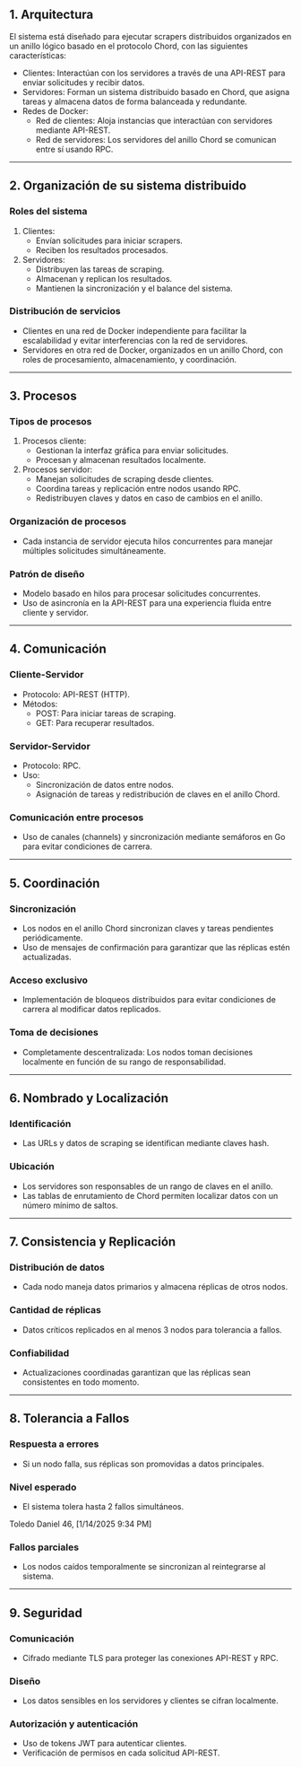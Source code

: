 ## 1. Arquitectura

El sistema está diseñado para ejecutar scrapers distribuidos organizados en un anillo lógico basado en el protocolo Chord, con las siguientes características:

- Clientes: Interactúan con los servidores a través de una API-REST para enviar solicitudes y recibir datos.
- Servidores: Forman un sistema distribuido basado en Chord, que asigna tareas y almacena datos de forma balanceada y redundante.
- Redes de Docker:
  - Red de clientes: Aloja instancias que interactúan con servidores mediante API-REST.
  - Red de servidores: Los servidores del anillo Chord se comunican entre sí usando RPC.

---

## 2. Organización de su sistema distribuido

### Roles del sistema

1. Clientes:
   - Envían solicitudes para iniciar scrapers.
   - Reciben los resultados procesados.
2. Servidores:
   - Distribuyen las tareas de scraping.
   - Almacenan y replican los resultados.
   - Mantienen la sincronización y el balance del sistema.

### Distribución de servicios

- Clientes en una red de Docker independiente para facilitar la escalabilidad y evitar interferencias con la red de servidores.
- Servidores en otra red de Docker, organizados en un anillo Chord, con roles de procesamiento, almacenamiento, y coordinación.

---

## 3. Procesos

### Tipos de procesos

1. Procesos cliente:
   - Gestionan la interfaz gráfica para enviar solicitudes.
   - Procesan y almacenan resultados localmente.
2. Procesos servidor:
   - Manejan solicitudes de scraping desde clientes.
   - Coordina tareas y replicación entre nodos usando RPC.
   - Redistribuyen claves y datos en caso de cambios en el anillo.

### Organización de procesos

- Cada instancia de servidor ejecuta hilos concurrentes para manejar múltiples solicitudes simultáneamente.

### Patrón de diseño

- Modelo basado en hilos para procesar solicitudes concurrentes.
- Uso de asincronía en la API-REST para una experiencia fluida entre cliente y servidor.

---

## 4. Comunicación

### Cliente-Servidor

- Protocolo: API-REST (HTTP).
- Métodos:
  - POST: Para iniciar tareas de scraping.
  - GET: Para recuperar resultados.

### Servidor-Servidor

- Protocolo: RPC.
- Uso:
  - Sincronización de datos entre nodos.
  - Asignación de tareas y redistribución de claves en el anillo Chord.

### Comunicación entre procesos

- Uso de canales (channels) y sincronización mediante semáforos en Go para evitar condiciones de carrera.

---

## 5. Coordinación

### Sincronización

- Los nodos en el anillo Chord sincronizan claves y tareas pendientes periódicamente.
- Uso de mensajes de confirmación para garantizar que las réplicas estén actualizadas.

### Acceso exclusivo

- Implementación de bloqueos distribuidos para evitar condiciones de carrera al modificar datos replicados.

### Toma de decisiones

- Completamente descentralizada: Los nodos toman decisiones localmente en función de su rango de responsabilidad.

---

## 6. Nombrado y Localización

### Identificación

- Las URLs y datos de scraping se identifican mediante claves hash.

### Ubicación

- Los servidores son responsables de un rango de claves en el anillo.
- Las tablas de enrutamiento de Chord permiten localizar datos con un número mínimo de saltos.

---

## 7. Consistencia y Replicación

### Distribución de datos

- Cada nodo maneja datos primarios y almacena réplicas de otros nodos.

### Cantidad de réplicas

- Datos críticos replicados en al menos 3 nodos para tolerancia a fallos.

### Confiabilidad

- Actualizaciones coordinadas garantizan que las réplicas sean consistentes en todo momento.

---

## 8. Tolerancia a Fallos

### Respuesta a errores

- Si un nodo falla, sus réplicas son promovidas a datos principales.

### Nivel esperado

- El sistema tolera hasta 2 fallos simultáneos.

Toledo Daniel 46, [1/14/2025 9:34 PM]

### Fallos parciales

- Los nodos caídos temporalmente se sincronizan al reintegrarse al sistema.

---

## 9. Seguridad

### Comunicación

- Cifrado mediante TLS para proteger las conexiones API-REST y RPC.

### Diseño

- Los datos sensibles en los servidores y clientes se cifran localmente.

### Autorización y autenticación

- Uso de tokens JWT para autenticar clientes.
- Verificación de permisos en cada solicitud API-REST.
